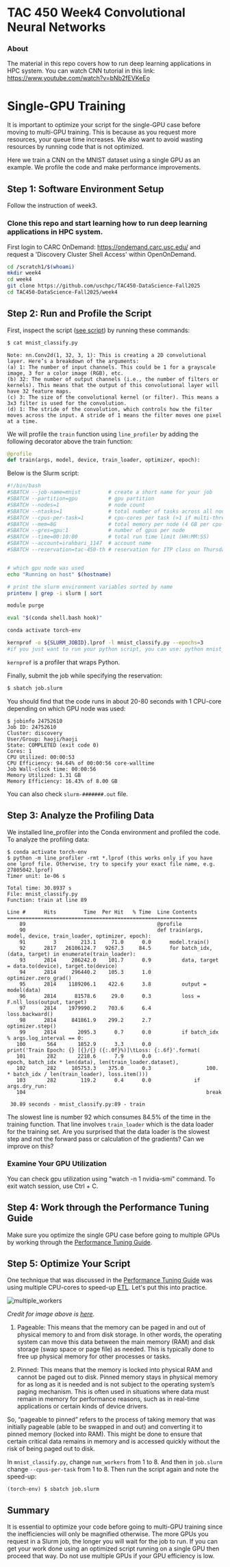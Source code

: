 # TAC 450 Week4 Convolutional Neural Networks

### About
The material in this repo covers how to run deep learning applications in HPC system. You can watch CNN tutorial in this link: https://www.youtube.com/watch?v=bNb2fEVKeEo

# Single-GPU Training

It is important to optimize your script for the single-GPU case before moving to multi-GPU training. This is because as you request more resources, your queue time increases. We also want to avoid wasting resources by running code that is not optimized.

Here we train a CNN on the MNIST dataset using a single GPU as an example. We profile the code and make performance improvements.

## Step 1: Software Environment Setup

Follow the instruction of week3. 

### Clone this repo and start learning how to run deep learning applications in HPC system. 
First login to CARC OnDemand: https://ondemand.carc.usc.edu/ and request a 'Discovery Cluster Shell Access' within OpenOnDemand.

```bash
cd /scratch1/$(whoami)
mkdir week4
cd week4
git clone https://github.com/uschpc/TAC450-DataScience-Fall2025
cd TAC450-DataScience-Fall2025/week4
```


## Step 2: Run and Profile the Script

First, inspect the script ([see script](mnist_classify.py)) by running these commands:

```bash
$ cat mnist_classify.py
```

```
Note: nn.Conv2d(1, 32, 3, 1): This is creating a 2D convolutional layer. Here’s a breakdown of the arguments:
(a) 1: The number of input channels. This could be 1 for a grayscale image, 3 for a color image (RGB), etc.
(b) 32: The number of output channels (i.e., the number of filters or kernels). This means that the output of this convolutional layer will have 32 feature maps.
(c) 3: The size of the convolutional kernel (or filter). This means a 3x3 filter is used for the convolution.
(d) 1: The stride of the convolution, which controls how the filter moves across the input. A stride of 1 means the filter moves one pixel at a time.
```

We will profile the `train` function using `line_profiler` by adding the following decorator above the train function:

```python
@profile
def train(args, model, device, train_loader, optimizer, epoch):
```

Below is the Slurm script:

```bash
#!/bin/bash
#SBATCH --job-name=mnist         # create a short name for your job
#SBATCH --partition=gpu          # gpu partition
#SBATCH --nodes=1                # node count
#SBATCH --ntasks=1               # total number of tasks across all nodes
#SBATCH --cpus-per-task=1        # cpu-cores per task (>1 if multi-threaded tasks)
#SBATCH --mem=8G                 # total memory per node (4 GB per cpu-core is default)
#SBATCH --gres=gpu:1             # number of gpus per node
#SBATCH --time=00:10:00          # total run time limit (HH:MM:SS)
#SBATCH --account=irahbari_1147  # account name
#SBATCH --reservation=tac-450-th # reservation for ITP class on Thursday


# which gpu node was used
echo "Running on host" $(hostname)

# print the slurm environment variables sorted by name
printenv | grep -i slurm | sort

module purge

eval "$(conda shell.bash hook)"

conda activate torch-env

kernprof -o ${SLURM_JOBID}.lprof -l mnist_classify.py --epochs=3
#if you just want to run your python script, you can use: python mnist_classify.py --epochs=3
```

`kernprof` is a profiler that wraps Python. 

Finally, submit the job while specifying the reservation:

```bash
$ sbatch job.slurm
```

You should find that the code runs in about 20-80 seconds with 1 CPU-core depending on which GPU node was used:

```
$ jobinfo 24752610
Job ID: 24752610
Cluster: discovery
User/Group: haoji/haoji
State: COMPLETED (exit code 0)
Cores: 1
CPU Utilized: 00:00:53
CPU Efficiency: 94.64% of 00:00:56 core-walltime
Job Wall-clock time: 00:00:56
Memory Utilized: 1.31 GB
Memory Efficiency: 16.43% of 8.00 GB
```

You can also check `slurm-#######.out` file.


## Step 3: Analyze the Profiling Data

We installed line_profiler into the Conda environment and profiled the code. To analyze the profiling data:

```
$ conda activate torch-env
$ python -m line_profiler -rmt *.lprof (this works only if you have one lprof file. Otherwise, try to specify your exact file name, e.g. 27805042.lprof)
Timer unit: 1e-06 s

Total time: 30.8937 s
File: mnist_classify.py
Function: train at line 89

Line #      Hits         Time  Per Hit   % Time  Line Contents
==============================================================
    89                                           @profile
    90                                           def train(args, model, device, train_loader, optimizer, epoch):
    91         3        213.1     71.0      0.0      model.train()
    92      2817   26106124.7   9267.3     84.5      for batch_idx, (data, target) in enumerate(train_loader):
    93      2814     286242.0    101.7      0.9          data, target = data.to(device), target.to(device)
    94      2814     296440.2    105.3      1.0          optimizer.zero_grad()
    95      2814    1189206.1    422.6      3.8          output = model(data)
    96      2814      81578.6     29.0      0.3          loss = F.nll_loss(output, target)
    97      2814    1979990.2    703.6      6.4          loss.backward()
    98      2814     841861.9    299.2      2.7          optimizer.step()
    99      2814       2095.3      0.7      0.0          if batch_idx % args.log_interval == 0:
   100       564       1852.9      3.3      0.0              print('Train Epoch: {} [{}/{} ({:.0f}%)]\tLoss: {:.6f}'.format(
   101       282       2218.6      7.9      0.0                  epoch, batch_idx * len(data), len(train_loader.dataset),
   102       282     105753.3    375.0      0.3                  100. * batch_idx / len(train_loader), loss.item()))
   103       282        119.2      0.4      0.0              if args.dry_run:
   104                                                           break

 30.89 seconds - mnist_classify.py:89 - train
```

The slowest line is number 92 which consumes 84.5% of the time in the training function. That line involves `train_loader` which is the data loader for the training set. Are you surprised that the data loader is the slowest step and not the forward pass or calculation of the gradients? Can we improve on this?

### Examine Your GPU Utilization

You can check gpu utilization using "watch -n 1 nvidia-smi" command. To exit watch session, use Ctrl + C. 

## Step 4: Work through the Performance Tuning Guide

Make sure you optimize the single GPU case before going to multiple GPUs by working through the [Performance Tuning Guide](https://pytorch.org/tutorials/recipes/recipes/tuning_guide.html).

## Step 5: Optimize Your Script

One technique that was discussed in the [Performance Tuning Guide](https://pytorch.org/tutorials/recipes/recipes/tuning_guide.html) was using multiple CPU-cores to speed-up [ETL](https://en.wikipedia.org/wiki/Extract,_transform,_load). Let's put this into practice.

![multiple_workers](https://www.telesens.co/wp-content/uploads/2019/04/img_5ca4eff975d80.png)

*Credit for image above is [here](https://www.telesens.co/2019/04/04/distributed-data-parallel-training-using-pytorch-on-aws/).*

1.	Pageable: This means that the memory can be paged in and out of physical memory to and from disk storage. In other words, the operating system can move this data between the main memory (RAM) and disk storage (swap space or page file) as needed. This is typically done to free up physical memory for other processes or tasks.

2.	Pinned: This means that the memory is locked into physical RAM and cannot be paged out to disk. Pinned memory stays in physical memory for as long as it is needed and is not subject to the operating system’s paging mechanism. This is often used in situations where data must remain in memory for performance reasons, such as in real-time applications or certain kinds of device drivers.

So, “pageable to pinned” refers to the process of taking memory that was initially pageable (able to be swapped in and out) and converting it to pinned memory (locked into RAM). This might be done to ensure that certain critical data remains in memory and is accessed quickly without the risk of being paged out to disk.

In `mnist_classify.py`, change `num_workers` from 1 to 8. And then in `job.slurm` change `--cpus-per-task` from 1 to 8. Then run the script again and note the speed-up:

```
(torch-env) $ sbatch job.slurm
```


## Summary

It is essential to optimize your code before going to multi-GPU training since the inefficiencies will only be magnified otherwise. The more GPUs you request in a Slurm job, the longer you will wait for the job to run. If you can get your work done using an optimized script running on a single GPU then proceed that way. Do not use multiple GPUs if your GPU efficiency is low. 




